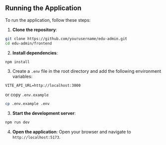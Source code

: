## Running the Application

To run the application, follow these steps:

1. **Clone the repository**:

```sh
git clone https://github.com/yourusername/edu-admin.git
cd edu-admin/frontend
```

2. **Install dependencies**:

```sh
npm install
```

3. Create a `.env` file in the root directory and add the following environment variables:

```
VITE_API_URL=http://localhost:3000
```

or copy `.env.example`

```sh
cp .env.example .env
```

3. **Start the development server**:

```sh
npm run dev
```

4. **Open the application**:
   Open your browser and navigate to `http://localhost:5173`.
